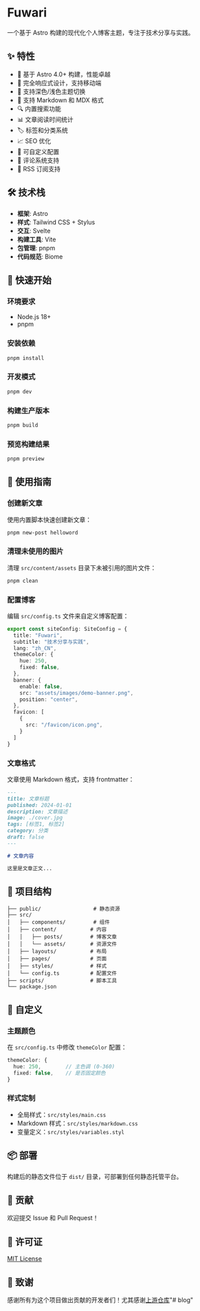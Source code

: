 # Fuwari

一个基于 Astro 构建的现代化个人博客主题，专注于技术分享与实践。

## ✨ 特性

- 🚀 基于 Astro 4.0+ 构建，性能卓越
- 📱 完全响应式设计，支持移动端
- 🌙 支持深色/浅色主题切换
- 📝 支持 Markdown 和 MDX 格式
- 🔍 内置搜索功能
- 📊 文章阅读时间统计
- 🏷️ 标签和分类系统
- 📈 SEO 优化
- 🎨 可自定义配置
- 💬 评论系统支持
- 📡 RSS 订阅支持

## 🛠️ 技术栈

- **框架**: Astro
- **样式**: Tailwind CSS + Stylus
- **交互**: Svelte
- **构建工具**: Vite
- **包管理**: pnpm
- **代码规范**: Biome

## 🚀 快速开始

### 环境要求

- Node.js 18+
- pnpm

### 安装依赖

```bash
pnpm install
```

### 开发模式

```bash
pnpm dev
```

### 构建生产版本

```bash
pnpm build
```

### 预览构建结果

```bash
pnpm preview
```

## 📝 使用指南

### 创建新文章

使用内置脚本快速创建新文章：

```bash
pnpm new-post helloword
```

### 清理未使用的图片

清理 `src/content/assets` 目录下未被引用的图片文件：

```bash
pnpm clean
```

### 配置博客

编辑 `src/config.ts` 文件来自定义博客配置：

```typescript
export const siteConfig: SiteConfig = {
  title: "Fuwari",
  subtitle: "技术分享与实践",
  lang: "zh_CN",
  themeColor: {
    hue: 250,
    fixed: false,
  },
  banner: {
    enable: false,
    src: "assets/images/demo-banner.png",
    position: "center",
  },
  favicon: [
    {
      src: "/favicon/icon.png",
    }
  ]
}
```

### 文章格式

文章使用 Markdown 格式，支持 frontmatter：

```markdown
---
title: 文章标题
published: 2024-01-01
description: 文章描述
image: ./cover.jpg
tags: [标签1, 标签2]
category: 分类
draft: false
---

# 文章内容

这里是文章正文...
```

## 📁 项目结构

```
├── public/                 # 静态资源
├── src/
│   ├── components/         # 组件
│   ├── content/           # 内容
│   │   ├── posts/         # 博客文章
│   │   └── assets/        # 资源文件
│   ├── layouts/           # 布局
│   ├── pages/             # 页面
│   ├── styles/            # 样式
│   └── config.ts          # 配置文件
├── scripts/               # 脚本工具
└── package.json
```

## 🎨 自定义

### 主题颜色

在 `src/config.ts` 中修改 `themeColor` 配置：

```typescript
themeColor: {
  hue: 250,        // 主色调 (0-360)
  fixed: false,    // 是否固定颜色
}
```

### 样式定制

- 全局样式：`src/styles/main.css`
- Markdown 样式：`src/styles/markdown.css`
- 变量定义：`src/styles/variables.styl`

## 📦 部署

构建后的静态文件位于 `dist/` 目录，可部署到任何静态托管平台。

## 🤝 贡献

欢迎提交 Issue 和 Pull Request！

## 📄 许可证

[MIT License](LICENSE)

## 🙏 致谢

感谢所有为这个项目做出贡献的开发者们！尤其感谢[上游仓库](https://github.com/saicaca/fuwari)"# blog" 
